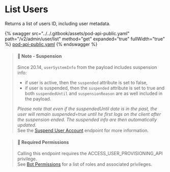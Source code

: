 # List Users

Returns a list of users ID, including user metadata.

{% swagger src="../../.gitbook/assets/pod-api-public.yaml" path="/v2/admin/user/list" method="get" expanded="true" fullWidth="true" %}
[pod-api-public.yaml](../../.gitbook/assets/pod-api-public.yaml)
{% endswagger %}

> #### 📘 Note - Suspension
>
> Since 20.14, `userSystemInfo` from the payload includes suspension info:
>
> * if user is active, then the `suspended` attribute is set to false,
> * if user is suspended, then the `suspended` attribute is set to true and both `suspendedUntil` and `suspensionReason` are as well included in the payload.
>
> _Please note that even if the suspendedUntil date is in the past, the user will remain suspended=true until he first logs on the client after the suspension ended. The suspended info are then automatically updated._\
> See the [Suspend User Account](suspend-user-v1.md) endpoint for more information.

> #### 🚧 Required Permissions
>
> Calling this endpoint requires the ACCESS\_USER\_PROVISIONING\_API privilege.\
> See [Bot Permissions](https://docs.developers.symphony.com/building-bots-on-symphony/configuration/bot-permissions) for a list of roles and associated privileges.
